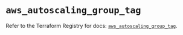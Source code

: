 # `aws_autoscaling_group_tag`

Refer to the Terraform Registry for docs: [`aws_autoscaling_group_tag`](https://registry.terraform.io/providers/hashicorp/aws/5.36.0/docs/resources/autoscaling_group_tag).
